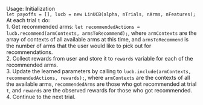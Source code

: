 Usage:
Initialization <br/>
`let payoffs = [], lucb = new LinUCB(alpha, nTrials, nArms, nFeatures);`
<br/>
At each trial `t` do:<br/>
    1. Get recommended arms: `let recommendedActions = lucb.recommend(armContexts, armsToRecommend);`, where `armContexts` are the array of contexts of all available arms at this time, and `armsToRecommend` is the number of arms that the user would like to pick out for recommendations.<br/>
    2. Collect rewards from user and store it to `rewards` variable for each of the recommended arms. <br/>
    3. Update the learned parameters by calling to `lucb.include(armContexts, recommendedActions, rewards);`, where `armContexts` are the contexts of all the available arms, `recommendedArms` are those who got recommended at trial `t`, and `rewards` are the observed rewards for those who got recommended.
    4. Continue to the next trial.
      